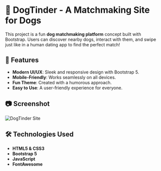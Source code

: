 # 🐶 DogTinder - A Matchmaking Site for Dogs

This project is a fun **dog matchmaking platform** concept built with Bootstrap. Users can discover nearby dogs, interact with them, and swipe just like in a human dating app to find the perfect match!

## 🚀 Features
- **Modern UI/UX**: Sleek and responsive design with Bootstrap 5.
- **Mobile-Friendly**: Works seamlessly on all devices.
- **Fun Theme**: Created with a humorous approach.
- **Easy to Use**: A user-friendly experience for everyone.

## 📷 Screenshot
![DogTinder Site](https://emreokanbaskaya1.github.io/Tindog-Project/)

## 🛠 Technologies Used
- **HTML5 & CSS3**
- **Bootstrap 5**
- **JavaScript**
- **FontAwesome**

